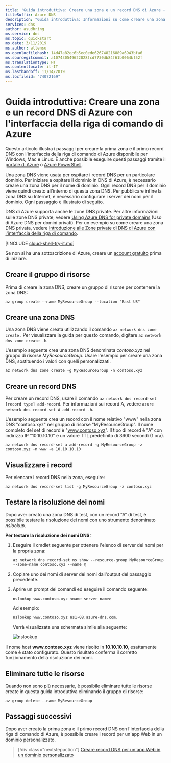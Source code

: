 ```yaml
---
title: 'Guida introduttiva: Creare una zona e un record DNS di Azure - Interfaccia della riga di comando di Azure'
titleSuffix: Azure DNS
description: "Guida introduttiva: Informazioni su come creare una zona e un record DNS in DNS di Azure. Si tratta di una guida dettagliata per creare e gestire la prima zona e il primo record DNS con l'interfaccia della riga di comando di Azure."
services: dns
author: asudbring
ms.service: dns
ms.topic: quickstart
ms.date: 3/11/2019
ms.author: allensu
ms.openlocfilehash: 14d47a82ec6b5ec0ede626748216889a6943bfa6
ms.sourcegitcommit: a107430549622028fcd7730db84f61b0064bf52f
ms.translationtype: HT
ms.contentlocale: it-IT
ms.lasthandoff: 11/14/2019
ms.locfileid: "74072169"
---
```

# <a name="quickstart-create-an-azure-dns-zone-and-record-using-azure-cli"></a>Guida introduttiva: Creare una zona e un record DNS di Azure con l'interfaccia della riga di comando di Azure

Questo articolo illustra i passaggi per creare la prima zona e il primo record DNS con l'interfaccia della riga di comando di Azure disponibile per Windows, Mac e Linux. È anche possibile eseguire questi passaggi tramite il [portale di Azure](dns-getstarted-portal.md) o [Azure PowerShell](dns-getstarted-powershell.md).

Una zona DNS viene usata per ospitare i record DNS per un particolare dominio. Per iniziare a ospitare il dominio in DNS di Azure, è necessario creare una zona DNS per il nome di dominio. Ogni record DNS per il dominio viene quindi creato all'interno di questa zona DNS. Per pubblicare infine la zona DNS su Internet, è necessario configurare i server dei nomi per il dominio. Ogni passaggio è illustrato di seguito.

DNS di Azure supporta anche le zone DNS private. Per altre informazioni sulle zone DNS private, vedere [Using Azure DNS for private domains](private-dns-overview.md) (Uso di Azure DNS per domini privati). Per un esempio su come creare una zona DNS privata, vedere [Introduzione alle Zone private di DNS di Azure con l'interfaccia della riga di comando](./private-dns-getstarted-cli.md).

[!INCLUDE [cloud-shell-try-it.md](../../includes/cloud-shell-try-it.md)]

Se non si ha una sottoscrizione di Azure, creare un [account gratuito](https://azure.microsoft.com/free/?WT.mc_id=A261C142F) prima di iniziare.

## <a name="create-the-resource-group"></a>Creare il gruppo di risorse

Prima di creare la zona DNS, creare un gruppo di risorse per contenere la zona DNS:

```azurecli
az group create --name MyResourceGroup --location "East US"
```

## <a name="create-a-dns-zone"></a>Creare una zona DNS

Una zona DNS viene creata utilizzando il comando `az network dns zone create` . Per visualizzare la guida per questo comando, digitare `az network dns zone create -h`.

L'esempio seguente crea una zona DNS denominata *contoso.xyz* nel gruppo di risorse *MyResourceGroup*. Usare l'esempio per creare una zona DNS, sostituendo i valori con quelli personalizzati.

```azurecli
az network dns zone create -g MyResourceGroup -n contoso.xyz
```

## <a name="create-a-dns-record"></a>Creare un record DNS

Per creare un record DNS, usare il comando `az network dns record-set [record type] add-record`. Per informazioni sui record A, vedere `azure network dns record-set A add-record -h`.

L'esempio seguente crea un record con il nome relativo "www" nella zona DNS "contoso.xyz" nel gruppo di risorse "MyResourceGroup". Il nome completo del set di record è "www.contoso.xyz". Il tipo di record è "A" con indirizzo IP "10.10.10.10" e un valore TTL predefinito di 3600 secondi (1 ora).

```azurecli
az network dns record-set a add-record -g MyResourceGroup -z contoso.xyz -n www -a 10.10.10.10
```

## <a name="view-records"></a>Visualizzare i record

Per elencare i record DNS nella zona, eseguire:

```azurecli
az network dns record-set list -g MyResourceGroup -z contoso.xyz
```

## <a name="test-the-name-resolution"></a>Testare la risoluzione dei nomi

Dopo aver creato una zona DNS di test, con un record "A" di test, è possibile testare la risoluzione dei nomi con uno strumento denominato *nslookup*. 

**Per testare la risoluzione dei nomi DNS:**

1. Eseguire il cmdlet seguente per ottenere l'elenco di server dei nomi per la propria zona:

   ```azurecli
   az network dns record-set ns show --resource-group MyResourceGroup --zone-name contoso.xyz --name @
   ```

1. Copiare uno dei nomi di server dei nomi dall'output del passaggio precedente.

1. Aprire un prompt dei comandi ed eseguire il comando seguente:

   ```
   nslookup www.contoso.xyz <name server name>
   ```

   Ad esempio:

   ```
   nslookup www.contoso.xyz ns1-08.azure-dns.com.
   ```

   Verrà visualizzata una schermata simile alla seguente:

   ![nslookup](media/dns-getstarted-portal/nslookup.PNG)

Il nome host **www\.contoso.xyz** viene risolto in **10.10.10.10**, esattamente come è stato configurato. Questo risultato conferma il corretto funzionamento della risoluzione dei nomi.

## <a name="delete-all-resources"></a>Eliminare tutte le risorse

Quando non sono più necessarie, è possibile eliminare tutte le risorse create in questa guida introduttiva eliminando il gruppo di risorse:

```azurecli
az group delete --name MyResourceGroup
```

## <a name="next-steps"></a>Passaggi successivi

Dopo aver creato la prima zona e il primo record DNS con l'interfaccia della riga di comando di Azure, è possibile creare i record per un'app Web in un dominio personalizzato.

> [!div class="nextstepaction"]
> [Creare record DNS per un'app Web in un dominio personalizzato](./dns-web-sites-custom-domain.md)
